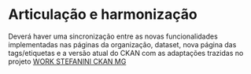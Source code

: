 # Articulação e harmonização

Deverá haver uma sincronização entre as novas funcionalidades implementadas nas páginas da organização, dataset, nova página das tags/etiquetas e a versão atual do CKAN com as adaptações trazidas no projeto [WORK STEFANINI CKAN MG](https://transparencia-mg.github.io/work-stefanini/dev/estorias_de_usuarios/sprint_02/01_upload_de_arquivos_recursos/) 